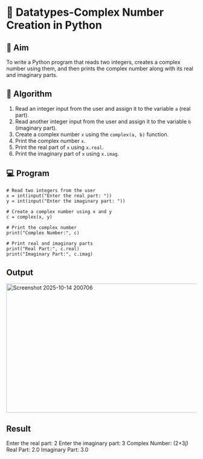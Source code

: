 # 🧮 Datatypes-Complex Number Creation in Python

## 🎯 Aim
To write a Python program that reads two integers, creates a complex number using them, and then prints the complex number along with its real and imaginary parts.

## 🧠 Algorithm
1. Read an integer input from the user and assign it to the variable `a` (real part).
2. Read another integer input from the user and assign it to the variable `b` (imaginary part).
3. Create a complex number `x` using the `complex(a, b)` function.
4. Print the complex number `x`.
5. Print the real part of `x` using `x.real`.
6. Print the imaginary part of `x` using `x.imag`.

## 💻 Program
```
# Read two integers from the user
x = int(input("Enter the real part: "))
y = int(input("Enter the imaginary part: "))

# Create a complex number using x and y
c = complex(x, y)

# Print the complex number
print("Complex Number:", c)

# Print real and imaginary parts
print("Real Part:", c.real)
print("Imaginary Part:", c.imag)
```

## Output
<img width="886" height="341" alt="Screenshot 2025-10-14 200706" src="https://github.com/user-attachments/assets/bf733195-c66f-4de9-b9f8-e41b3de42398" />


## Result
Enter the real part: 2
Enter the imaginary part: 3
Complex Number: (2+3j)
Real Part: 2.0
Imaginary Part: 3.0
